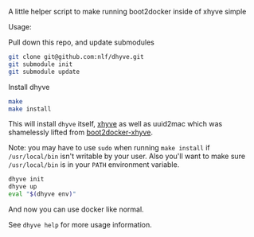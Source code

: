 A little helper script to make running boot2docker inside of xhyve simple

Usage:

Pull down this repo, and update submodules

```bash
git clone git@github.com:nlf/dhyve.git
git submodule init
git submodule update
```

Install dhyve

```bash
make
make install
```

This will install `dhyve` itself, [xhyve](https://github.com/mist64/xhyve) as well as uuid2mac which was shamelessly lifted from [boot2docker-xhyve](https://github.com/ailispaw/boot2docker-xhyve).

Note: you may have to use `sudo` when running `make install` if `/usr/local/bin` isn't writable by your user. Also you'll want to make sure `/usr/local/bin` is in your `PATH` environment variable.

```bash
dhyve init
dhyve up
eval "$(dhyve env)"
```

And now you can use docker like normal.

See `dhyve help` for more usage information.
